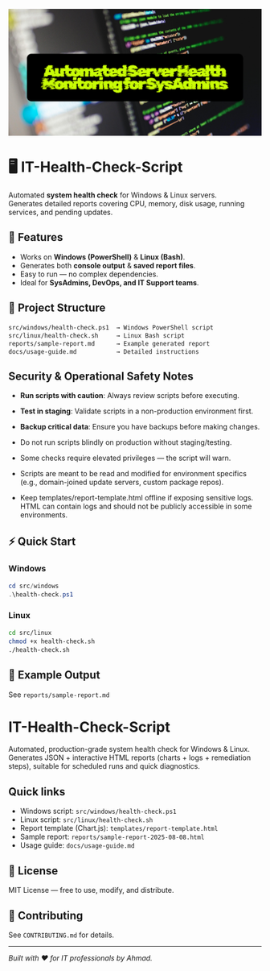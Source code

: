![IT-Health-Check-Script](monitoring.png)

# 🖥️ IT-Health-Check-Script

Automated **system health check** for Windows & Linux servers.  
Generates detailed reports covering CPU, memory, disk usage, running services, and pending updates.

## 🚀 Features
- Works on **Windows (PowerShell)** & **Linux (Bash)**.
- Generates both **console output** & **saved report files**.
- Easy to run — no complex dependencies.
- Ideal for **SysAdmins, DevOps, and IT Support teams**.

## 📂 Project Structure
```
src/windows/health-check.ps1  → Windows PowerShell script  
src/linux/health-check.sh     → Linux Bash script  
reports/sample-report.md      → Example generated report
docs/usage-guide.md           → Detailed instructions
```



## Security & Operational Safety Notes
- **Run scripts with caution**: Always review scripts before executing.
- **Test in staging**: Validate scripts in a non-production environment first.
- **Backup critical data**: Ensure you have backups before making changes.
 
 - Do not run scripts blindly on production without staging/testing.
 - Some checks require elevated privileges — the script will warn.
 - Scripts are meant to be read and modified for environment specifics (e.g., domain-joined update servers, custom package repos).
 - Keep templates/report-template.html offline if exposing sensitive logs. HTML can contain logs and should not be publicly accessible in some environments.

## ⚡ Quick Start

### Windows
```powershell
cd src/windows
.\health-check.ps1
```

### Linux
```bash
cd src/linux
chmod +x health-check.sh
./health-check.sh
```

## 📝 Example Output
See `reports/sample-report.md`

# IT-Health-Check-Script

Automated, production-grade system health check for Windows & Linux. Generates JSON + interactive HTML reports (charts + logs + remediation steps), suitable for scheduled runs and quick diagnostics.

## Quick links
- Windows script: `src/windows/health-check.ps1`
- Linux script: `src/linux/health-check.sh`
- Report template (Chart.js): `templates/report-template.html`
- Sample report: `reports/sample-report-2025-08-08.html`
- Usage guide: `docs/usage-guide.md`

## 📄 License
MIT License — free to use, modify, and distribute.

## 🤝 Contributing
See `CONTRIBUTING.md` for details.

---
*Built with ❤️ for IT professionals by Ahmad.*
